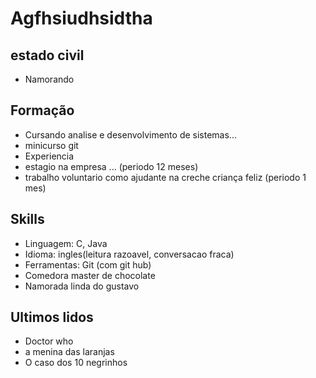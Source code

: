 # Agfhsiudhsidtha  

## estado civil
- Namorando  

## Formação
- Cursando analise e desenvolvimento de sistemas...  
- minicurso git  
- Experiencia  
- estagio na empresa ... (periodo 12 meses)  
- trabalho voluntario como ajudante na creche criança feliz (periodo 1 mes)  

## Skills  
- Linguagem: C, Java  
- Idioma: ingles(leitura razoavel, conversacao fraca)  
- Ferramentas: Git (com git hub)  
- Comedora master de chocolate  
- Namorada linda do gustavo  

## Ultimos lidos  
- Doctor who
- a menina das laranjas  
- O caso dos 10 negrinhos   


